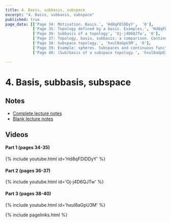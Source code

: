 ```yaml
---
title: 4. Basis, subbasis, subspace
excerpt: "4. Basis, subbasis, subspace"
published: true
page_data: [['Page 34: Motivation. Basis.', 'Hd8qFDlDDyY',  '0'],
            ['Page 35: Topology defined by a basis. Examples.', 'Hd8qFDlDDyY', '263'],
            ['Page 36: Subbasis of a topology', 'Oj-j4D6QJTw', '0'],
            ['Page 37: Topology, basis, subbasis: a comparison. Continuity of functions and (sub)basis.', 'Oj-j4D6QJTw', '550'],
            ['Page 38: Subspace topology.', 'hxul8aGpU3M', '0'],
            ['Page 39: Example: spheres. Subspaces and continuous functions.', 'hxul8aGpU3M', '189'],
            ['Page 40: (Sub)basis of a subspace topology.', 'hxul8aGpU3M', '608']]

---
```


# 4. Basis, subbasis, subspace

## Notes

* [Complete lecture notes]({{site.baseurl}}/assets/notes/mth427_notes_4.pdf)
* [Blank lecture notes]({{site.baseurl}}/assets/blank_notes/mth427_blanks_4.pdf)

## Videos

#### Part 1 (pages 34-35)

{% include youtube.html id='Hd8qFDlDDyY' %}

#### Part 2 (pages 36-37)

{% include youtube.html id='Oj-j4D6QJTw' %}

#### Part 3 (pages 38-40)

{% include youtube.html id='hxul8aGpU3M' %}



{% include pagelinks.html %}
